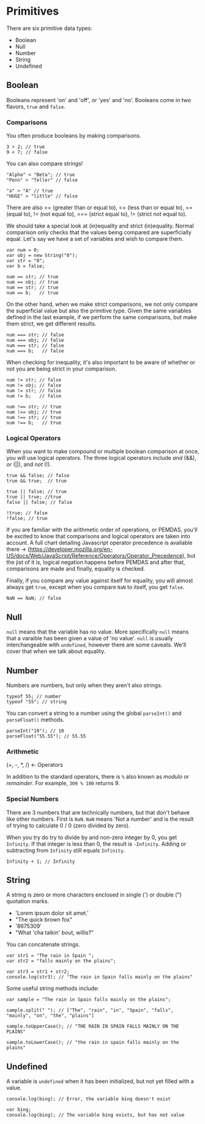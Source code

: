 # Primitives

There are six primitive data types:

* Boolean
* Null
* Number
* String
* Undefined

## Boolean

Booleans represent 'on' and 'off', or 'yes' and 'no'. Booleans come in two flavors, `true` and `false`.

### Comparisons

You often produce booleans by making comparisons.

```
3 > 2; // true
9 < 7; // false
```

You can also compare strings!

```
"Alpha" < "Beta"; // true
"Penn" > "Teller" // false

"a" > "A" // true
"HUGE" > "little" // false
```

There are also >= (greater than or equal to), <= (less than or equal to), == (equal to), != (not equal to), === (strict equal to), != (strict not equal to).

We should take a special look at (in)equality and strict (in)equality. Normal comparison only checks that the values being compared are superficially equal. Let's say we have a set of variables and wish to compare them.

```
var num = 0;
var obj = new String("0");
var str = "0";
var b = false;

num == str; // true
num == obj; // true
num == str; // true
num == b;   // true
```

On the other hand, when we make strict comparisons, we not only compare the superficial value but also the primitive type. Given the same variables defined in the last example, if we perform the same comparisons, but make them strict, we get different results.

```
num === str; // false
num === obj; // false
num === str; // false
num === b;   // false
```

When checking for inequality, it's also important to be aware of whether or not you are being strict in your comparison.

```
num != str; // false
num != obj; // false
num != str; // false
num != b;   // false

num !== str; // true
num !== obj; // true
num !== str; // true
num !== b;   // true
```

### Logical Operators

When you want to make compound or multiple boolean comparison at once, you will use logical operators. The three logical operators include *and* (&&), *or* (||), and *not* (!).

```
true && false; // false
true && true;  // true

true || false; // true
true || true; //true
false || false; // false

!true; // false
!false; // true
```

If you are familiar with the arithmetic order of operations, or PEMDAS, you'll be excited to know that comparisons and logical operators are taken into account. A full chart detailing Javascript operator precedence is available there -> (https://developer.mozilla.org/en-US/docs/Web/JavaScript/Reference/Operators/Operator_Precedence), but the jist of it is, logical negation happens before PEMDAS and after that, comparisons are made and finally, equality is checked.

Finally, if you compare any value against itself for equality, you will almost always get `true`, except when you compare `NaN` to itself, you get `false`.

```
NaN == NaN; // false
```

## Null

`null` means that the variable has no value. More specifically `null` means that a varaible has been given a value of 'no value'. `null` is usually interchangeable with `undefined`, however there are some caveats. We'll cover that when we talk about equality.

## Number

Numbers are numbers, but only when they aren't also strings.

```
typeof 55; // number
typeof "55"; // string
```

You can convert a string to a number using the global `parseInt()` and  `parseFloat()` methods.

```
parseInt("10"); // 10
parseFloat("55.55"); // 55.55
```

### Arithmetic

(+, -, *, /) <- Operators

In addition to the standard operators, there is `%` also known as *modulo* or *remainder*. For example, `309 % 100` returns 9.

### Special Numbers

There are 3 numbers that are technically numbers, but that don't behave like other numbers. First is `NaN`. `NaN` means 'Not a number' and is the result of trying to calculate 0 / 0 (zero divided by zero).

When you try do try to divide by and non-zero integer by 0, you get `Infinity`. If that integer is less than 0, the result is `-Infinity`. Adding or subtracting from `Infinity` still equals `Infinity`.

```
Infinity + 1; // Infinity
```

## String

A string is zero or more characters enclosed in single (') or double (") quotation marks.

* 'Lorem ipsum dolor sit amet.'
* "The quick brown fox"
* '8675309'
* "What 'cha talkin' bout, willis?"

You can concatenate strings.

```
var str1 = "The rain in Spain ";
var str2 = "falls mainly on the plains";

var str3 = str1 + str2;
console.log(str3); // "The rain in Spain falls mainly on the plains"
```

Some useful string methods include:

```
var sample = "The rain in Spain falls mainly on the plains";

sample.split(" "); // ["The", "rain", "in", "Spain", "falls", "mainly", "on", "the", "plains"]

sample.toUpperCase(); // "THE RAIN IN SPAIN FALLS MAINLY ON THE PLAINS"

sample.toLowerCase(); // "the rain in spain falls mainly on the plains"
```

## Undefined

A variable is `undefined` when it has been initialized, but not yet filled with a value.

```
console.log(bing); // Error, the variable bing doesn't exist

var bing;
console.log(bing); // The variable bing exists, but has not value
```
